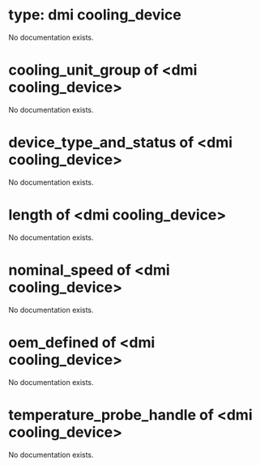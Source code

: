 # type: dmi cooling_device

No documentation exists.

# cooling_unit_group of &lt;dmi cooling_device&gt;

No documentation exists.

# device_type_and_status of &lt;dmi cooling_device&gt;

No documentation exists.

# length of &lt;dmi cooling_device&gt;

No documentation exists.

# nominal_speed of &lt;dmi cooling_device&gt;

No documentation exists.

# oem_defined of &lt;dmi cooling_device&gt;

No documentation exists.

# temperature_probe_handle of &lt;dmi cooling_device&gt;

No documentation exists.
